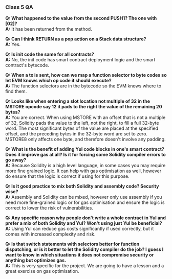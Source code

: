 ### Class 5 QA

**Q: What happened to the value from the second PUSH1? The one with [02]?**<br/>
**A:** It has been returned from the method.

**Q: Can I think RETURN as a pop action on a Stack data structure?**<br/>
**A:** Yes.

**Q: Is init code the same for all contracts?**<br/>
**A:** No, the init code has smart contract deployment logic and the smart contract's bytecode.

**Q: When a tx is sent, how can we map a function selector to byte codes so let EVM knows which op code it should execute?**<br/>
**A:** The function selectors are in the bytecode so the EVM knows where to find them.

**Q: Looks like when entering a slot location not multiple of 32 in the MSTORE opcode say 12 it pads to the right the value of the remaining 20 bytes?**<br/>
**A:** You are correct. When using MSTORE with an offset that is not a multiple of 32, Solidity pads the value to the left, not the right, to fill a full 32-byte word. The most significant bytes of the value are placed at the specified offset, and the preceding bytes in the 32-byte word are set to zero. MSTORE8 only affects one byte, and therefore doesn't involve any padding.

**Q: What is the benefit of adding Yul code blocks in one's smart contract? Does it improve gas at all? Is it for forcing some Solidity compiler errors to go away?**<br/>
**A:** Because Solidity is a high level language, in some cases you may require more fine grained logic. It can help with gas optimisation as well, however do ensure that the logic is correct if using for this purpose.

**Q: Is it good practice to mix both Solidity and assembly code? Security wise?**<br/>
**A:** Assembly and Solidity can be mixed, however only use assembly if you need more fine-grained logic or for gas optimisation and ensure the logic is correct to lower the risk of vulnerabilities.

**Q: Any specific reason why people don't write a whole contract in Yul and prefer a mix of both Solidity and Yul? Won't using just Yul be beneficial?**<br/>
**A:** Using Yul can reduce gas costs significantly if used correctly, but it comes with increased complexity and risk.

**Q: Is that switch statements with selectors better for function dispatching, or is it better to let the Solidity compiler do the job? I guess I want to know in which situations it does not compromise security or anything but optimizes gas.**<br/>
**A:** This is very specific for the project. We are going to have a lesson and a great exercise on gas optimisation.
